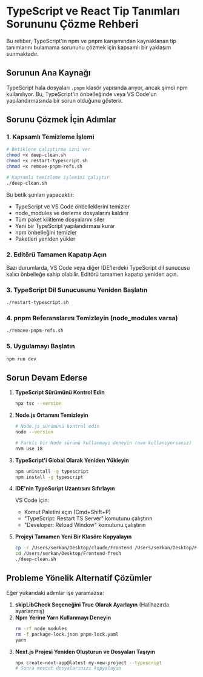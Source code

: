 # TypeScript ve React Tip Tanımları Sorununu Çözme Rehberi

Bu rehber, TypeScript'in npm ve pnpm karışımından kaynaklanan tip tanımlarını bulamama sorununu çözmek için kapsamlı bir yaklaşım sunmaktadır.

## Sorunun Ana Kaynağı

TypeScript hala dosyaları `.pnpm` klasör yapısında arıyor, ancak şimdi npm kullanılıyor. Bu, TypeScript'in önbelleğinde veya VS Code'un yapılandırmasında bir sorun olduğunu gösterir.

## Sorunu Çözmek İçin Adımlar

### 1. Kapsamlı Temizleme İşlemi

```bash
# Betiklere çalıştırma izni ver
chmod +x deep-clean.sh
chmod +x restart-typescript.sh
chmod +x remove-pnpm-refs.sh

# Kapsamlı temizleme işlemini çalıştır
./deep-clean.sh
```

Bu betik şunları yapacaktır:
- TypeScript ve VS Code önbelleklerini temizler
- node_modules ve derleme dosyalarını kaldırır
- Tüm paket kilitleme dosyalarını siler
- Yeni bir TypeScript yapılandırması kurar
- npm önbelleğini temizler
- Paketleri yeniden yükler

### 2. Editörü Tamamen Kapatıp Açın

Bazı durumlarda, VS Code veya diğer IDE'lerdeki TypeScript dil sunucusu kalıcı önbelleğe sahip olabilir. 
Editörü tamamen kapatıp yeniden açın.

### 3. TypeScript Dil Sunucusunu Yeniden Başlatın

```bash
./restart-typescript.sh
```

### 4. pnpm Referanslarını Temizleyin (node_modules varsa)

```bash
./remove-pnpm-refs.sh
```

### 5. Uygulamayı Başlatın

```bash
npm run dev
```

## Sorun Devam Ederse

1. **TypeScript Sürümünü Kontrol Edin**
   ```bash
   npx tsc --version
   ```

2. **Node.js Ortamını Temizleyin**
   ```bash
   # Node.js sürümünü kontrol edin
   node --version
   
   # Farklı bir Node sürümü kullanmayı deneyin (nvm kullanıyorsanız)
   nvm use 18
   ```

3. **TypeScript'i Global Olarak Yeniden Yükleyin**
   ```bash
   npm uninstall -g typescript
   npm install -g typescript
   ```

4. **IDE'nin TypeScript Uzantısını Sıfırlayın**

   VS Code için:
   - Komut Paletini açın (Cmd+Shift+P)
   - "TypeScript: Restart TS Server" komutunu çalıştırın
   - "Developer: Reload Window" komutunu çalıştırın

5. **Projeyi Tamamen Yeni Bir Klasöre Kopyalayın**
   ```bash
   cp -r /Users/serkan/Desktop/claude/Frontend /Users/serkan/Desktop/Frontend-fresh
   cd /Users/serkan/Desktop/Frontend-fresh
   ./deep-clean.sh
   ```

## Probleme Yönelik Alternatif Çözümler

Eğer yukarıdaki adımlar işe yaramazsa:

1. **skipLibCheck Seçeneğini True Olarak Ayarlayın** (Halihazırda ayarlanmış)
2. **Npm Yerine Yarn Kullanmayı Deneyin**
   ```bash
   rm -rf node_modules
   rm -f package-lock.json pnpm-lock.yaml
   yarn
   ```
3. **Next.js Projesi Yeniden Oluşturun ve Dosyaları Taşıyın**
   ```bash
   npx create-next-app@latest my-new-project --typescript
   # Sonra mevcut dosyalarınızı kopyalayın
   ```
